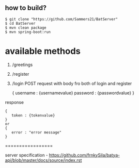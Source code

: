 how to build?
-------------

    $ git clone "https://github.com/Sammers21/BatServer"
    $ cd BatServer
    $ mvn clean package
    $ mvn spring-boot:run
    
   
available methods
=================
1. /greetings
    
2. /register 
3. /login
POST request with body fro both of login and register


    {
        username : {usernamevalue}
        password : {passwordvalue}
    }
    

    
response
 
    {
       token : {tokenvalue}      
    }
    or
    {
       error : "error message"      
    }

    
    

   

=================

server specification - https://github.com/frnkySila/batya-api/blob/master/docs/source/index.rst
